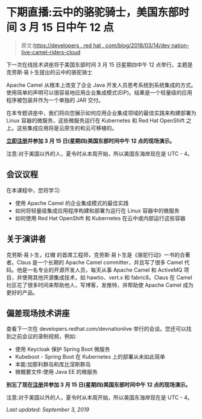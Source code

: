 # 下期直播:云中的骆驼骑士，美国东部时间 3 月 15 日中午 12 点

> 原文:[https://developers . red hat . com/blog/2018/03/14/dev nation-live-camel-riders-cloud](https://developers.redhat.com/blog/2018/03/14/devnation-live-camel-riders-cloud)

下一次在线技术讲座将于美国东部时间 3 月 15 日星期四中午 12 点举行。主题是克劳斯·易卜生提出的云中的骆驼骑士

Apache Camel 从根本上改变了企业 Java 开发人员思考系统到系统集成的方式。使用简单的声明可以很容易地应用企业集成模式(EIP)。结果是一个轻量级的应用程序被包装并作为一个单独的 JAR 交付。

在本专题讲座中，我们将向您展示如何应用企业集成领域的最佳实践来构建部署为 Linux 容器的微服务，这些微服务运行在 Kubernetes 和 Red Hat OpenShift 之上。这些集成应用将是云原生的和云可移植的。

**[立即注册](https://onlinexperiences.com/Launch/Event/ShowKey=49311&AffiliateData=blog)并参加 3 月 15 日(星期四)美国东部时间中午 12 点的现场演示。**

注意:对于美国以外的人，夏令时从本周开始，所以美国东海岸现在是 UTC - 4。

## 会议议程

在本课程中，您将学习:

*   使用 Apache Camel 的企业集成模式的最佳实践
*   如何将轻量级集成应用程序构建和部署为运行在 Linux 容器中的微服务
*   如何使用 Red Hat OpenShift 和 Kubernetes 在云中或内部运行这些容器

## 关于演讲者

克劳斯·易卜生，红帽
的首席工程师，克劳斯·易卜生是《骆驼行动》一书的合著者。Claus 是一个长期的 Apache Camel committer，并且写了很多 Camel 代码。他是一名专业的开源开发人员，每天从事 Apache Camel 和 ActiveMQ 项目，并使用其他开源集成技术，如 hawtio、vert.x 和 fabric8。Claus 在 Camel 社区花了很多时间来帮助他人，写博客，发推特，并帮助使 Apache Camel 成为更好的产品。

## 偏差现场技术讲座

查看下一次在 developers.redhat.com/devnationlive 举行的会谈。您还可以找到之前会议的录制视频，例如:

*   使用 Keycloak 保护 Spring Boot 微服务
*   Kubeboot - Spring Boot 在 Kubernetes 上的部署从未如此简单
*   本能:加那利群岛和库比涅斯群岛
*   微概要文件:使用 Java EE 的微服务

**别忘了现在[注册](https://onlinexperiences.com/Launch/Event/ShowKey=49311&AffiliateData=blog)并参加 3 月 15 日(星期四)美国东部时间中午 12 点的现场演示。**

注意:对于美国以外的人，夏令时从本周开始，所以美国东海岸现在是 UTC - 4。

*Last updated: September 3, 2019*